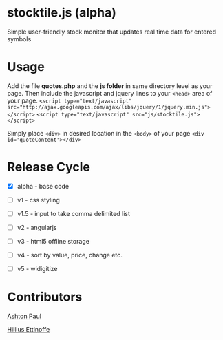 stocktile.js (alpha)
===================
Simple user-friendly stock monitor that updates real time data for entered symbols


Usage
=====
Add the file **quotes.php** and the **js folder** in same directory level as your page. Then include the javascript and jquery lines to your `<head>` area of your page.
`<script type="text/javascript" src="http://ajax.googleapis.com/ajax/libs/jquery/1/jquery.min.js"></script>`
`<script type="text/javascript" src="js/stocktile.js"></script>`
	
Simply place `<div>` in desired location in the `<body>` of your page
`<div id='quoteContent'></div>`


Release Cycle
=============
- [x] alpha - base code
- [ ] v1   - css styling
- [ ] v1.5 - input to take comma delimited list
- [ ] v2   - angularjs
- [ ] v3   - html5 offline storage
- [ ] v4   - sort by value, price, change etc.
- [ ] v5   - widigitize


Contributors
============
[Ashton Paul](https://github.com/ashtonp "ashtonp")

[Hillius Ettinoffe](https://github.com/hilliuse "hilliuse")
